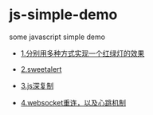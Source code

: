 # js-simple-demo
some javascript simple demo

- [1.分别用多种方式实现一个红绿灯的效果](https://github.com/KINGMJ/js-simple-demo/tree/traffic-light)


- [2.sweetalert](https://github.com/KINGMJ/js-simple-demo/tree/sweet-alert)


- [3.js深复制](https://github.com/KINGMJ/js-simple-demo/tree/js-deep-copy)


- [4.websocket重连，以及心跳机制](https://github.com/KINGMJ/js-simple-demo/tree/websocket)

